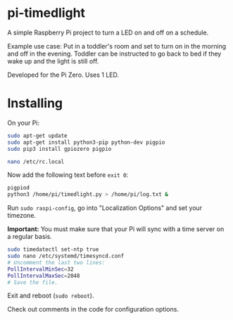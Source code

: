 # pi-timedlight
A simple Raspberry Pi project to turn a LED on and off on a schedule.

Example use case: Put in a toddler's room and set to turn on in the morning and off in the evening.
Toddler can be instructed to go back to bed if they wake up and the light is still off.

Developed for the Pi Zero. Uses 1 LED.

# Installing
On your Pi:
```bash
sudo apt-get update
sudo apt-get install python3-pip python-dev pigpio
sudo pip3 install gpiozero pigpio

nano /etc/rc.local
```
Now add the following text before `exit 0`:

```bash
pigpiod
python3 /home/pi/timedlight.py > /home/pi/log.txt &
```

Run `sudo raspi-config`, go into "Localization Options" and set your timezone.

**Important:** You must make sure that your Pi will sync with a time server on a regular basis.
```bash
sudo timedatectl set-ntp true
sudo nano /etc/systemd/timesyncd.conf
# Uncomment the last two lines:
PollIntervalMinSec=32
PollIntervalMaxSec=2048
# Save the file.
```

Exit and reboot (`sudo reboot`).

Check out comments in the code for configuration options.

